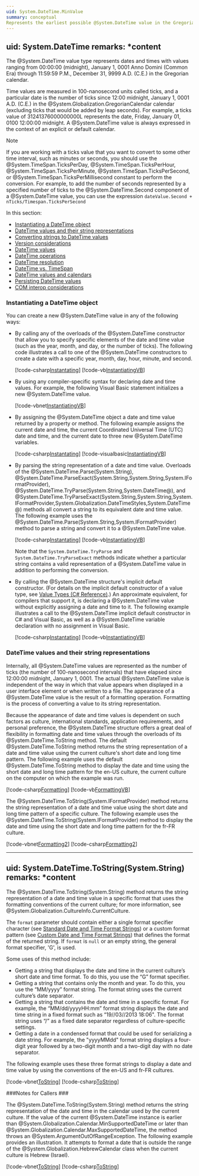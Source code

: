 ```yaml
---
uid: System.DateTime.MinValue
summary: conceptual
Represents the earliest possible @System.DateTime value in the Gregorian calendar.
---
```

uid: System.DateTime
remarks: *content
---

The @System.DateTime value type represents dates and times with values ranging from 00:00:00 (midnight), January 1, 0001 Anno Domini (Common Era) through 11:59:59 P.M., December 31, 9999 A.D. (C.E.) in the Gregorian calendar.

Time values are measured in 100-nanosecond units called ticks, and a particular date is the number of ticks since 12:00 midnight, January 1, 0001 A.D. (C.E.) in the @System.Globalization.GregorianCalendar calendar (excluding ticks that would be added by leap seconds). For example, a ticks value of 31241376000000000L represents the date, Friday, January 01, 0100 12:00:00 midnight. A @System.DateTime value is always expressed in the context of an explicit or default calendar.

> [!NOTE]
> If you are working with a ticks value that you want to convert to some other time interval, such as minutes or seconds, you should use the @System.TimeSpan.TicksPerDay, @System.TimeSpan.TicksPerHour, @System.TimeSpan.TicksPerMinute, @System.TimeSpan.TicksPerSecond, or @System.TimeSpan.TicksPerMillisecond constant to perform the conversion. For example, to add the number of seconds represented by a specified number of ticks to the @System.DateTime.Second component of a @System.DateTime value, you can use the expression `dateValue.Second + nTicks/Timespan.TicksPerSecond`

In this section:

- [Instantiating a DateTime object](#Instantiation)
- [DateTime values and their string representations](#Strings)
- [Converting strings to DateTime values](#Instantiation)
- [Version considerations](#Instantiation)
- [DateTime values](#Instantiation) 
- [DateTime operations](#Instantiation)
- [DateTime resolution](#Instantiation)
- [DateTime vs. TimeSpan](#Instantiation)
- [DateTime values and calendars](#Instantiation)
- [Persisting DateTime values](#Instantiation)
- [COM interop considerations](#Instantiation)

<a name="Instantiation"></a>
### Instantiating a DateTime object ###

You can create a new @System.DateTime value in any of the following ways:

- By calling any of the overloads of the @System.DateTime constructor that allow you to specify specific elements of the date and time value (such as the year, month, and day, or the number of ticks). The following code illustrates a call to one of the @System.DateTime constructors to create a date with a specific year, month, day, hour, minute, and second.

  [!code-csharp[Instantating](../samples/snippets/csharp/System.DateTime/instantiation1.cs#L17-L17)]
  [!code-vb[InstantiatingVB](../samples/snippets/vb/System.DateTime/instantiation1.vb#L17-L17)]

- By using any compiler-specific syntax for declaring date and time values. For example, the following Visual Basic statement initializes a new @System.DateTime value.

  [!code-vbnet[InstantiatingVB](../samples/snippets/vb/System.DateTime/instantiation1.vb#L23-L23)]

- By assigning the @System.DateTime object a date and time value returned by a property or method. The following example assigns the current date and time, the current Coordinated Universal Time (UTC) date and time, and the current date to three new @System.DateTime variables.

  [!code-csharp[Instantating](../samples/snippets/csharp/System.DateTime/instantiation1.cs#L24-L26)]
  [!code-visualbasic[InstantiatingVB](../samples/snippets/vb/System.DateTime/instantiation1.vb#L29-L31)]

- By parsing the string representation of a date and time value. Overloads of the @System.DateTime.Parse(System.String), @System.DateTime.ParseExact(System.String,System.String,System.IFormatProvider), @System.DateTime.TryParse(System.String,System.DateTime@), and @System.DateTime.TryParseExact(System.String,System.String,System.IFormatProvider,System.Globalization.DateTimeStyles,System.DateTime@) methods all convert a string to its equivalent date and time value. The following example uses the @System.DateTime.Parse(System.String,System.IFormatProvider) method to parse a string and convert it to a @System.DateTime value.

  [!code-csharp[Instantating](../samples/snippets/csharp/System.DateTime/instantiation1.cs#L33-L35)]
  [!code-vb[InstantiatingVB](../samples/snippets/vb/System.DateTime/instantiation1.vb#L37-L39)]

  Note that the `System.DateTime.TryParse` and `System.DateTime.TryParseExact` methods indicate whether a particular string contains a valid representation of a @System.DateTime value in addition to performing the conversion.

- By calling the @System.DateTime structure's implicit default constructor. (For details on the implicit default constructor of a value type, see [Value Types (C# Reference)](https://msdn.microsoft.com/library/s1ax56ch.aspx).) An approximate equivalent, for compilers that support it, is declaring a @System.DateTime value without explicitly assigning a date and time to it. The following example illustrates a call to the @System.DateTime implicit default constructor in C# and Visual Basic, as well as a @System.DateTime variable declaration with no assignment in Visual Basic.

  [!code-csharp[Instantating](../samples/snippets/csharp/System.DateTime/instantiation1.cs#L42-L46)]
  [!code-vb[InstantiatingVB](../samples/snippets/vb/System.DateTime/instantiation1.vb#L46-L56)]

<a name="Strings"></a>
### DateTime values and their string representations ###

Internally, all @System.DateTime values are represented as the number of ticks (the number of 100-nanosecond intervals) that have elapsed since 12:00:00 midnight, January 1, 0001. The actual @System.DateTime value is independent of the way in which that value appears when displayed in a user interface element or when written to a file. The appearance of a @System.DateTime value is the result of a formatting operation. Formatting is the process of converting a value to its string representation.

Because the appearance of date and time values is dependent on such factors as culture, international standards, application requirements, and personal preference, the @System.DateTime structure offers a great deal of flexibility in formatting date and time values through the overloads of its @System.DateTime.ToString method. The default @System.DateTime.ToString method returns the string representation of a date and time value using the current culture's short date and long time pattern. The following example uses the default @System.DateTime.ToString method to display the date and time using the short date and long time pattern for the en-US culture, the current culture on the computer on which the example was run.

[!code-csharp[Formatting](../samples/snippets/csharp/System.DateTime/formatting1.cs#Snippet1)]
[!code-vb[FormattingVB](../samples/snippets/vb/System.DateTime/formatting1.vb#Snippet1)]

The @System.DateTime.ToString(System.IFormatProvider) method returns the string representation of a date and time value using the short date and long time pattern of a specific culture. The following example uses the @System.DateTime.ToString(System.IFormatProvider) method to display the date and time using the short date and long time pattern for the fr-FR culture.

[!code-vbnet[Formatting2](../samples/snippets/vb/System.DateTime/formatting1.vb#Snippet2)]
[!code-csharp[Formatting2](../samples/snippets/csharp/System.DateTime/formatting1.cs#Snippet2)]


---
uid: System.DateTime.ToString(System.String)
remarks: *content
---
The @System.DateTime.ToString(System.String) method returns the string representation of a date and time value in a specific format that uses the formatting conventions of the current culture; for more information, see @System.Globalization.CultureInfo.CurrentCulture.

The `format` parameter should contain either a single format specifier character (see [Standard Date and Time Format Strings](https://msdn.microsoft.com/en-us/library/az4se3k1(v=vs.110).aspx)) or a custom format pattern (see [Custom Date and Time Format Strings](https://msdn.microsoft.com/en-us/library/az4se3k1(v=vs.110).aspx)) that defines the format of the returned string. If `format` is `null` or an empty string, the general format specifier, 'G', is used.

Some uses of this method include:

- Getting a string that displays the date and time in the current culture’s short date and time format. To do this, you use the “G” format specifier.
- Getting a string that contains only the month and year. To do this, you use the “MM/yyyy” format string. The format string uses the current culture’s date separator.
- Getting a string that contains the date and time in a specific format. For example, the “MM/dd/yyyyHH:mm” format string displays the date and time string in a fixed format such as “19//03//2013 18:06". The format string uses “/” as a fixed date separator regardless of culture-specific settings.
- Getting a date in a condensed format that could be used for serializing a date string. For example, the "yyyyMMdd" format string displays a four-digit year followed by a two-digit month and a two-digit day with no date separator. 

The following example uses these three format strings to display a date and time value by using the conventions of the en-US and fr-FR cultures.

[!code-vbnet[ToString](../samples/snippets/vb/System.DateTime.ToString/tostring5.vb#Snippet5)]
[!code-csharp[ToString](../samples/snippets/csharp/System.DateTime.ToString/tostring5.cs#Snippet5)]

###Notes for Callers ###

The @System.DateTime.ToString(System.String) method returns the string representation of the date and time in the calendar used by the current culture. If the value of the current @System.DateTime instance is earlier than @System.Globalization.Calendar.MinSupportedDateTime or later than @System.Globalization.Calendar.MaxSupportedDateTime, the method throws an @System.ArgumentOutOfRangeException. The following example provides an illustration. It attempts to format a date that is outside the range of the @System.Globalization.HebrewCalendar class when the current culture is Hebrew (Israel).

[!code-vbnet[ToString](../samples/snippets/vb/System.DateTime.ToString/argumentoutofrangeexception3.vb#Snippet3)]
[!code-csharp[ToString](../samples/snippets/csharp/System.DateTime.ToString/argumentoutofrangeexception3.cs#Snippet3)]
